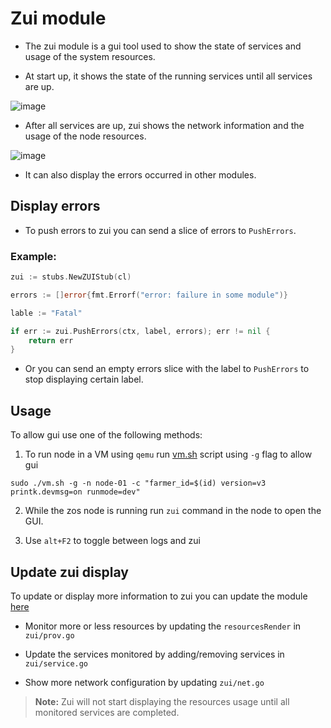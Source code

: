 # Zui module

- The zui module is a gui tool used to show the state of services and usage of the system resources.

- At start up, it shows the state of the running services until all services are up.

![image](https://github.com/threefoldtech/zos/assets/67752395/43f15965-d900-4cf6-9666-513a5b3fb847)

- After all services are up, zui shows the network information and the usage of the node resources.

![image](https://github.com/threefoldtech/zos/assets/67752395/e9186f75-2334-4c1e-a8ba-35af86eddee8)

- It can also display the errors occurred in other modules.

## Display errors

- To push errors to zui you can send a slice of errors to `PushErrors`.

### Example:

```go
zui := stubs.NewZUIStub(cl)

errors := []error{fmt.Errorf("error: failure in some module")}

lable := "Fatal"

if err := zui.PushErrors(ctx, label, errors); err != nil {
    return err
}
```

- Or you can send an empty errors slice with the label to `PushErrors` to stop displaying certain label.


## Usage

To allow gui use one of the following methods:

1. To run node in a VM using `qemu` run [vm.sh](../../qemu/vm.sh) script using `-g` flag to allow gui

```
sudo ./vm.sh -g -n node-01 -c "farmer_id=$(id) version=v3 printk.devmsg=on runmode=dev"

```

2. While the zos node is running run `zui` command in the node to open the GUI.

3. Use `alt+F2` to toggle between logs and zui

## Update zui display

To update or display more information to zui you can update the module [here](https://github.com/threefoldtech/zos/tree/main/cmds/modules/zui)

- Monitor more or less resources by updating the `resourcesRender` in `zui/prov.go`

- Update the services monitored by adding/removing services in `zui/service.go`

- Show more network configuration by updating `zui/net.go`

> **Note:** Zui will not start displaying the resources usage until all monitored services are completed.
